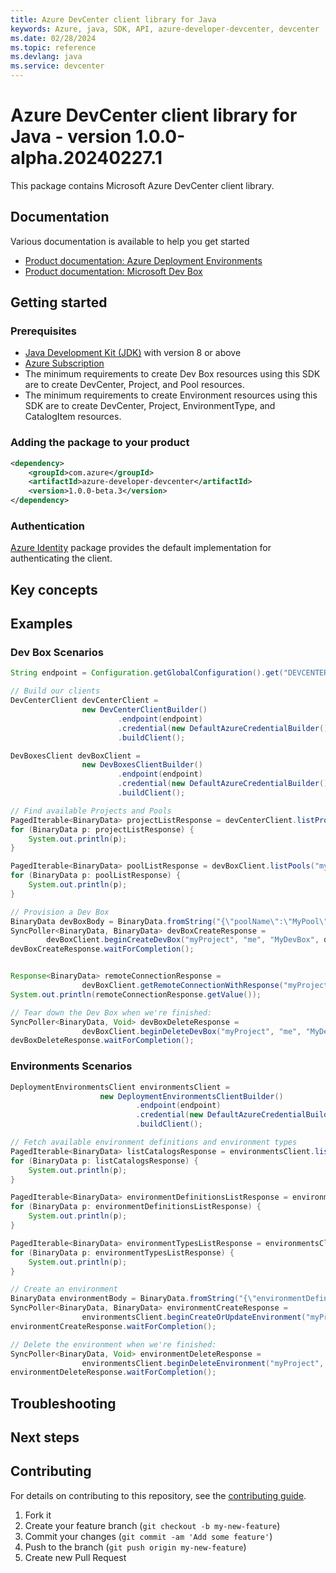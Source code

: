 ```yaml
---
title: Azure DevCenter client library for Java
keywords: Azure, java, SDK, API, azure-developer-devcenter, devcenter
ms.date: 02/28/2024
ms.topic: reference
ms.devlang: java
ms.service: devcenter
---
```

# Azure DevCenter client library for Java - version 1.0.0-alpha.20240227.1 


This package contains Microsoft Azure DevCenter client library.

## Documentation

Various documentation is available to help you get started

- [Product documentation: Azure Deployment Environments][environments_documentation]
- [Product documentation: Microsoft Dev Box][devbox_documentation]

## Getting started

### Prerequisites

- [Java Development Kit (JDK)][jdk] with version 8 or above
- [Azure Subscription][azure_subscription]
- The minimum requirements to create Dev Box resources using this SDK are to create DevCenter, Project, and Pool resources.
- The minimum requirements to create Environment resources using this SDK are to create DevCenter, Project, EnvironmentType, and CatalogItem resources.

### Adding the package to your product

[//]: # ({x-version-update-start;com.azure:azure-developer-devcenter;current})
```xml
<dependency>
    <groupId>com.azure</groupId>
    <artifactId>azure-developer-devcenter</artifactId>
    <version>1.0.0-beta.3</version>
</dependency>
```
[//]: # ({x-version-update-end})

### Authentication

[Azure Identity][azure_identity] package provides the default implementation for authenticating the client.

## Key concepts

## Examples
### Dev Box Scenarios
```java com.azure.developer.devcenter.readme.devboxes
String endpoint = Configuration.getGlobalConfiguration().get("DEVCENTER_ENDPOINT");

// Build our clients
DevCenterClient devCenterClient =
                new DevCenterClientBuilder()
                        .endpoint(endpoint)
                        .credential(new DefaultAzureCredentialBuilder().build())
                        .buildClient();

DevBoxesClient devBoxClient =
                new DevBoxesClientBuilder()
                        .endpoint(endpoint)
                        .credential(new DefaultAzureCredentialBuilder().build())
                        .buildClient();

// Find available Projects and Pools
PagedIterable<BinaryData> projectListResponse = devCenterClient.listProjects(null);
for (BinaryData p: projectListResponse) {
    System.out.println(p);
}

PagedIterable<BinaryData> poolListResponse = devBoxClient.listPools("myProject", null);
for (BinaryData p: poolListResponse) {
    System.out.println(p);
}

// Provision a Dev Box
BinaryData devBoxBody = BinaryData.fromString("{\"poolName\":\"MyPool\"}");
SyncPoller<BinaryData, BinaryData> devBoxCreateResponse =
        devBoxClient.beginCreateDevBox("myProject", "me", "MyDevBox", devBoxBody, null);
devBoxCreateResponse.waitForCompletion();


Response<BinaryData> remoteConnectionResponse =
                devBoxClient.getRemoteConnectionWithResponse("myProject", "me", "MyDevBox", null);
System.out.println(remoteConnectionResponse.getValue());

// Tear down the Dev Box when we're finished:
SyncPoller<BinaryData, Void> devBoxDeleteResponse =
                devBoxClient.beginDeleteDevBox("myProject", "me", "MyDevBox", null);
devBoxDeleteResponse.waitForCompletion();
```

### Environments Scenarios
```java com.azure.developer.devcenter.readme.environments
DeploymentEnvironmentsClient environmentsClient =
                    new DeploymentEnvironmentsClientBuilder()
                            .endpoint(endpoint)
                            .credential(new DefaultAzureCredentialBuilder().build())
                            .buildClient();

// Fetch available environment definitions and environment types
PagedIterable<BinaryData> listCatalogsResponse = environmentsClient.listCatalogs("myProject", null);
for (BinaryData p: listCatalogsResponse) {
    System.out.println(p);
}

PagedIterable<BinaryData> environmentDefinitionsListResponse = environmentsClient.listEnvironmentDefinitionsByCatalog("myProject", "myCatalog", null);
for (BinaryData p: environmentDefinitionsListResponse) {
    System.out.println(p);
}

PagedIterable<BinaryData> environmentTypesListResponse = environmentsClient.listEnvironmentTypes("myProject", null);
for (BinaryData p: environmentTypesListResponse) {
    System.out.println(p);
}

// Create an environment
BinaryData environmentBody = BinaryData.fromString("{\"environmentDefinitionName\":\"myEnvironmentDefinition\", \"environmentType\":\"myEnvironmentType\", \"catalogName\":\"myCatalog\"}");
SyncPoller<BinaryData, BinaryData> environmentCreateResponse =
                environmentsClient.beginCreateOrUpdateEnvironment("myProject", "me", "TestEnvironment", environmentBody, null);
environmentCreateResponse.waitForCompletion();

// Delete the environment when we're finished:
SyncPoller<BinaryData, Void> environmentDeleteResponse =
                environmentsClient.beginDeleteEnvironment("myProject", "me", "TestEnvironment", null);
environmentDeleteResponse.waitForCompletion();
```

## Troubleshooting

## Next steps

## Contributing

For details on contributing to this repository, see the [contributing guide](https://github.com/Azure/azure-sdk-for-java/blob/main/CONTRIBUTING.md).

1. Fork it
1. Create your feature branch (`git checkout -b my-new-feature`)
1. Commit your changes (`git commit -am 'Add some feature'`)
1. Push to the branch (`git push origin my-new-feature`)
1. Create new Pull Request

<!-- LINKS -->
[environments_documentation]: https://learn.microsoft.com/azure/deployment-environments/
[devbox_documentation]: https://learn.microsoft.com/azure/dev-box/
[docs]: https://azure.github.io/azure-sdk-for-java/
[jdk]: /java/azure/jdk/
[azure_subscription]: https://azure.microsoft.com/free/
[azure_identity]: https://github.com/Azure/azure-sdk-for-java/blob/main/sdk/identity/azure-identity

